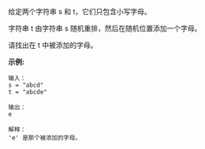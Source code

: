 给定两个字符串 s 和 t，它们只包含小写字母。

字符串 t 由字符串 s 随机重排，然后在随机位置添加一个字母。

请找出在 t 中被添加的字母。

**示例:**
```
输入：
s = "abcd"
t = "abcde"

输出：
e

解释：
'e' 是那个被添加的字母。
```